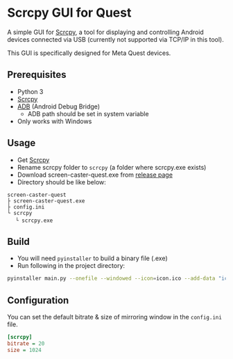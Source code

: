 # Scrcpy GUI for Quest

A simple GUI for [Scrcpy](https://github.com/Genymobile/scrcpy), a tool for displaying and controlling Android devices connected via USB (currently not supported via TCP/IP in this tool). 

This GUI is specifically designed for Meta Quest devices.

## Prerequisites

- Python 3
- [Scrcpy](https://github.com/Genymobile/scrcpy)
- [ADB](https://developer.android.com/studio/command-line/adb) (Android Debug Bridge)
  - ADB path should be set in system variable
- Only works with Windows

## Usage
- Get [Scrcpy](https://github.com/Genymobile/scrcpy)
- Rename scrcpy folder to `scrcpy` (a folder where scrcpy.exe exists)
- Download screen-caster-quest.exe from [release page](https://github.com/hiroyamochi/quest-screen-caster/releases/latest)
- Directory should be like below:
```
screen-caster-quest
├ screen-caster-quest.exe
├ config.ini
└ scrcpy
　 └ scrcpy.exe
```

## Build
- You will need `pyinstaller` to build a binary file (.exe)
- Run following in the project directory:
```bash
pyinstaller main.py --onefile --windowed --icon=icon.ico --add-data "icon.ico;." --name screen-caster-quest
```

## Configuration
You can set the default bitrate & size of mirroring window in the `config.ini` file.

```ini
[scrcpy]
bitrate = 20
size = 1024
```